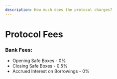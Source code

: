```yaml
---
description: How much does the protocol charges?
---
```


# Protocol Fees

### Bank Fees:

* Opening Safe Boxes - 0%
* Closing Safe Boxes - 0.5%
* Accrued Interest on Borrowings - 0%

